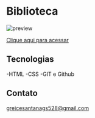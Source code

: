 # Biblioteca

![preview](./..github/.Paginainicial.JPG)



[Clique aqui para acessar](https://bibliotecaprincipal.000webhostapp.com/)

## Tecnologias

-HTML
-CSS
-GIT e Github

## Contato 

greicesantanags528@gmail.com

